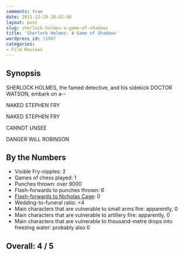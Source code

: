 ```yaml
---
comments: true
date: 2011-12-20 20:42:48
layout: post
slug: sherlock-holmes-a-game-of-shadows
title: 'Sherlock Holmes: A Game of Shadows'
wordpress_id: 11907
categories:
- Film Reviews
---
```


## Synopsis

SHERLOCK HOLMES, the famed detective, and his sidekick DOCTOR WATSON, embark on a--

NAKED STEPHEN FRY

NAKED STEPHEN FRY

CANNOT UNSEE

DANGER WILL ROBINSON

## By the Numbers

  * Visible Fry-nipples: 2
  * Games of chess played: 1
  * Punches thrown: over 9000
  * Flash-forwards to punches thrown: 6
  * [Flash-forwards to Nicholas Cage](../next/): 0
  * Wedding-to-funeral ratio: <4	
  * Main characters that are vulnerable to small arms fire: apparently, 0
  * Main characters that are vulnerable to artillery fire: apparently, 0
  * Main characters that are vulnerable to thousand-metre drops into freezing water: probably also 0

## Overall: 4 / 5
